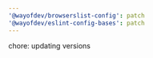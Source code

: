 ```yaml
---
'@wayofdev/browserslist-config': patch
'@wayofdev/eslint-config-bases': patch
---
```


chore: updating versions
